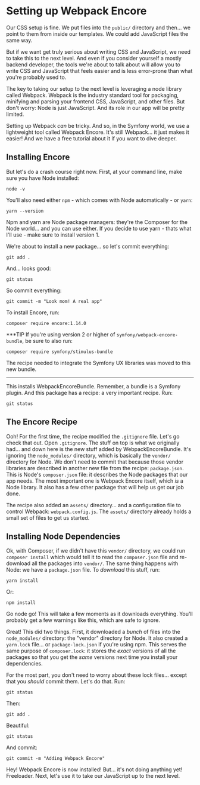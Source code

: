 # Setting up Webpack Encore

Our CSS setup is fine. We put files into the `public/` directory and then...
we point to them from inside our templates. We could add JavaScript files the
same way.

But if we want get truly serious about writing CSS and JavaScript, we need to take
this to the next level. And even if you consider yourself a mostly backend developer,
the tools we're about to talk about will allow you to write CSS and JavaScript that
feels easier and is less error-prone than what you're probably used to.

The key to taking our setup to the next level is leveraging a node library called
Webpack. Webpack is the industry standard tool for packaging, minifying and parsing
your frontend CSS, JavaScript, and other files. But don't worry: Node is just
JavaScript. And its role in our app will be pretty limited.

Setting up Webpack *can* be tricky. And so, in the Symfony world, we use a lightweight
tool called Webpack Encore. It's still Webpack... it just makes it easier! And we
have a free tutorial about it if you want to dive deeper.

## Installing Encore

But let's do a crash course right now. First, at your command line, make sure you
have Node installed:

```terminal
node -v
```

You'll also need either `npm` - which comes with Node automatically - or `yarn`:

```terminal-silent
yarn --version
```

Npm and yarn are Node package managers: they're the Composer for the Node world...
and you can use either. If you decide to use yarn - thats what I'll use - make sure
to install version 1.

We're about to install a new package... so let's commit everything:

```terminal
git add .
```

And... looks good:

```terminal-silent
git status
```

So commit everything:

```terminal-silent
git commit -m "Look mom! A real app"
```

To install Encore, run:

```terminal
composer require encore:1.14.0
```

***TIP
If you're using version 2 or higher of `symfony/webpack-encore-bundle`, be sure to also
run:

```terminal skip-ci
composer require symfony/stimulus-bundle
```

The recipe needed to integrate the Symfony UX libraries was moved to this
new bundle.
***

This installs WebpackEncoreBundle. Remember, a bundle is a Symfony plugin.
And this package has a recipe: a very important recipe. Run:

```terminal
git status
```

## The Encore Recipe

Ooh! For the first time, the recipe modified the `.gitignore` file. Let's go check
that out. Open `.gitignore`. The stuff on top is what we originally had... and
down here is the new stuff added by WebpackEncoreBundle. It's ignoring the
`node_modules/` directory, which is basically the `vendor/` directory for Node.
We don't need to commit that because those vendor libraries are described in
another new file from the recipe: `package.json`. This is Node's `composer.json`
file: it describes the Node packages that our app needs. The most important one
is Webpack Encore itself, which *is* a Node library. It also has a few other
package that will help us get our job done.

The recipe also added an `assets/` directory... and a configuration file to control
Webpack: `webpack.config.js`. The `assets/` directory already holds a small set of
files to get us started.

## Installing Node Dependencies

Ok, with Composer, if we didn't have this `vendor/` directory, we could run
`composer install` which would tell it to read the `composer.json` file and
re-download all the packages into `vendor/`. The same thing happens with Node: we
have a `package.json` file. To *download* this stuff, run:

```terminal
yarn install
```

Or:

```terminal skip-ci
npm install
```

Go node go! This will take a few moments as it downloads everything. You'll probably
get a few warnings like this, which are safe to ignore.

Great! This did two things. First, it downloaded a *bunch* of files into the
`node_modules/` directory: the "vendor" directory for Node. It also created a
`yarn.lock` file... or `package-lock.json` if you're using npm. This serves the
same purpose of `composer.lock`: it stores the *exact* versions of all the packages
so that you get the *same* versions next time you install your dependencies.

For the most part, you don't need to worry about these lock files... except that
you *should* commit them. Let's do that. Run:

```terminal
git status
```

Then:

```terminal
git add .
```

Beautiful:

```terminal-silent
git status
```

And commit:

```terminal-silent
git commit -m "Adding Webpack Encore"
```

Hey! Webpack Encore is now installed! But... it's not doing anything yet! Freeloader.
Next, let's use it to take our JavaScript up to the next level.

